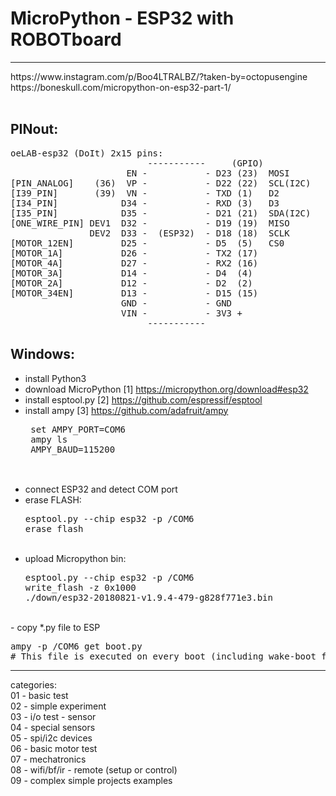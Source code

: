 # MicroPython - ESP32 with ROBOTboard

<hr />
https://www.instagram.com/p/Boo4LTRALBZ/?taken-by=octopusengine
<br />
https://boneskull.com/micropython-on-esp32-part-1/<br />
<br />

## PINout:
<pre>
oeLAB-esp32 (DoIt) 2x15 pins:                               [ROBOT Board]:
                          -----------     (GPIO)
                      EN -           - D23 (23)  MOSI       [SPI_MOSI_PIN] 
[PIN_ANALOG]    (36)  VP -           - D22 (22)  SCL(I2C)   [I2C_SCL_PIN]
[I39_PIN]       (39)  VN -           - TXD (1)   D2
[I34_PIN]            D34 -           - RXD (3)   D3
[I35_PIN]            D35 -           - D21 (21)  SDA(I2C)   [I2C_SDA_PIN]
[ONE_WIRE_PIN] DEV1  D32 -           - D19 (19)  MISO       [SPI_MISO_PIN]
               DEV2  D33 -  (ESP32)  - D18 (18)  SCLK       [SPI_CLK_PIN]
[MOTOR_12EN]         D25 -           - D5  (5)   CS0        [SPI_CS0_PIN]
[MOTOR_1A]           D26 -           - TX2 (17)             [PIN_PWM1] /Servo1
[MOTOR_4A]           D27 -           - RX2 (16)             [PIN_PWM2] /Servo2
[MOTOR_3A]           D14 -           - D4  (4)              [PIN_PWM3] /Servo3
[MOTOR_2A]           D12 -           - D2  (2)              [BUILT_IN_LED]
[MOTOR_34EN]         D13 -           - D15 (15)             [WS_LED_PIN] //v1(13)     
                     GND -           - GND
                     VIN -           - 3V3 +
                          -----------
</pre>     





## Windows:
- install Python3 <br />
- download MicroPython [1] https://micropython.org/download#esp32<br />
- install esptool.py [2] https://github.com/espressif/esptool<br />
- install ampy [3] https://github.com/adafruit/ampy <pre>
set AMPY_PORT=COM6<br />
ampy ls<br />
AMPY_BAUD=115200<br />
</pre><br />
- connect ESP32 and detect COM port<br /> 
- erase FLASH: <pre>esptool.py --chip esp32 -p /COM6 erase_flash</pre><br /> 
- upload Micropython bin: <pre>esptool.py --chip esp32 -p /COM6 write_flash -z 0x1000 ./down/esp32-20180821-v1.9.4-479-g828f771e3.bin</pre>
<br />
- copy *.py file to ESP <pre>
ampy -p /COM6 get boot.py
# This file is executed on every boot (including wake-boot from deepsleep)
</pre>

<hr />

categories:<br />
01 - basic test<br />
02 - simple experiment<br />
03 - i/o test - sensor<br />
04 - special sensors<br />
05 - spi/i2c devices<br />
06 - basic motor test<br />
07 - mechatronics<br />
08 - wifi/bf/ir - remote (setup or control)<br />
09 - complex simple projects examples<br />









